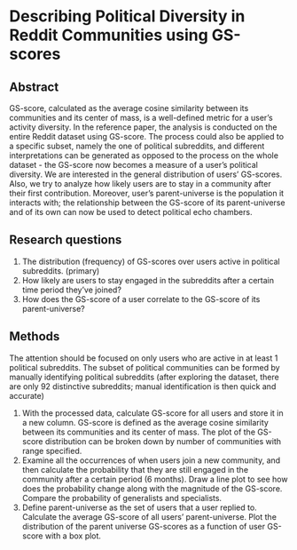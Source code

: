 # Describing Political Diversity in Reddit Communities using GS-scores

## Abstract
GS-score, calculated as the average cosine similarity between its communities and its center of mass, is a well-defined metric for a user’s activity diversity. In the reference paper, the analysis is conducted on the entire Reddit dataset using GS-score. The process could also be applied to a specific subset, namely the one of political subreddits, and different interpretations can be generated as opposed to the process on the whole dataset - the GS-score now becomes a measure of a user’s political diversity. We are interested in the general distribution of users’ GS-scores. Also, we try to analyze how likely users are to stay in a community after their first contribution. Moreover, user’s parent-universe is the population it interacts with; the relationship between the GS-score of its parent-universe and of its own can now be used to detect political echo chambers.

## Research questions
1.	The distribution (frequency) of GS-scores over users active in political subreddits. (primary)
2.	How likely are users to stay engaged in the subreddits after a certain time period they’ve joined?
3.	How does the GS-score of a user correlate to the GS-score of its parent-universe?

## Methods
The attention should be focused on only users who are active in at least 1 political subreddits. The subset of political communities can be formed by manually identifying political subreddits (after exploring the dataset, there are only 92 distinctive subreddits; manual identification is then quick and accurate)
1.	With the processed data, calculate GS-score for all users and store it in a new column. GS-score is defined as the average cosine similarity between its communities and its center of mass. The plot of the GS-score distribution can be broken down by number of communities with range specified.
2.	Examine all the occurrences of when users join a new community, and then calculate the probability that they are still engaged in the community after a certain period (6 months). Draw a line plot to see how does the probability change along with the magnitude of the GS-score. Compare the probability of generalists and specialists.
3.	Define parent-universe as the set of users that a user replied to. Calculate the average GS-score of all users’ parent-universe. Plot the distribution of the parent universe GS-scores as a function of user GS-score with a box plot.

